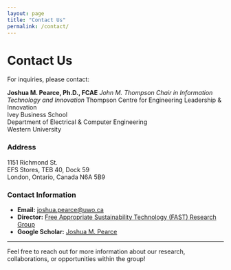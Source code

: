 ```yaml
---
layout: page
title: "Contact Us"
permalink: /contact/
---
```


# Contact Us

For inquiries, please contact:

**Joshua M. Pearce, Ph.D., FCAE**
_John M. Thompson Chair in Information Technology and Innovation_
Thompson Centre for Engineering Leadership & Innovation  
Ivey Business School  
Department of Electrical & Computer Engineering  
Western University

### **Address**

1151 Richmond St.  
EFS Stores, TEB 40, Dock 59  
London, Ontario, Canada N6A 5B9

### **Contact Information**

- **Email:** [joshua.pearce@uwo.ca](mailto:joshua.pearce@uwo.ca)
- **Director:** [Free Appropriate Sustainability Technology (FAST) Research Group](https://www.appropedia.org/FAST)
- **Google Scholar:** [Joshua M. Pearce](https://scholar.google.com/citations?user=QZ8lPxwAAAAJ&hl=en&oi=ao)

---

Feel free to reach out for more information about our research, collaborations, or opportunities within the group!
